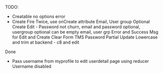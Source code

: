 TODO:

- Creatable no options error
- Create Fire Twice, use onCreate attribute
  Email, User group Optional Create
  Edit - Password not churn, email and password optional, usergroup optional
  can be empty email, user grp
  Error and Success Msg for Edit and Create
  Clear Form
  TMS
  Password Partial Update
  Lowercase and trim at backend - c8 and edit

Done

- Pass username from myprofile to edit userdetail page using reducer
  Username disabled

